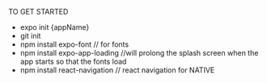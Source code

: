 TO GET STARTED
- expo init {appName}
- git init
- npm install expo-font   // for fonts
- npm install expo-app-loading  //will prolong the splash screen when the app starts so that the fonts load
- npm install react-navigation  // react navigation for NATIVE 